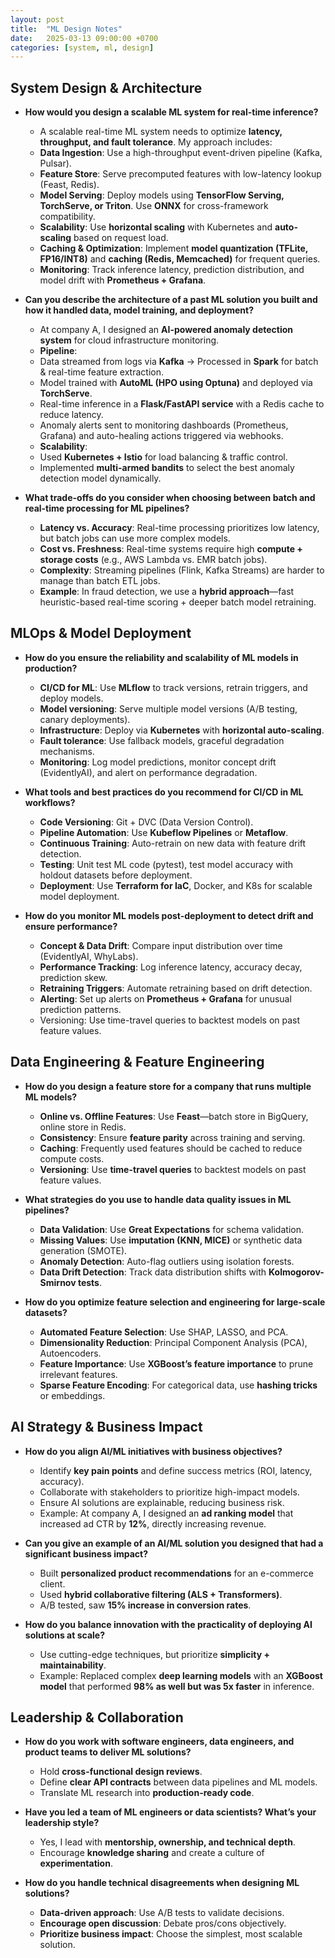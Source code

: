```yaml
---
layout: post
title:  "ML Design Notes"
date:   2025-03-13 09:00:00 +0700
categories: [system, ml, design]
---
```


## System Design & Architecture
* **How would you design a scalable ML system for real-time inference?**
  * A scalable real-time ML system needs to optimize **latency, throughput, and fault tolerance**. My approach includes:
  * **Data Ingestion**: Use a high-throughput event-driven pipeline (Kafka, Pulsar).
  * **Feature Store**: Serve precomputed features with low-latency lookup (Feast, Redis).
  * **Model Serving**: Deploy models using **TensorFlow Serving, TorchServe, or Triton**. Use **ONNX** for cross-framework compatibility.
  * **Scalability**: Use **horizontal scaling** with Kubernetes and **auto-scaling** based on request load.
  * **Caching & Optimization**: Implement **model quantization (TFLite, FP16/INT8)** and **caching (Redis, Memcached)** for frequent queries.
  * **Monitoring**: Track inference latency, prediction distribution, and model drift with **Prometheus + Grafana**. 

* **Can you describe the architecture of a past ML solution you built and how it handled data, model training, and deployment?**
  * At company A,  I designed an **AI-powered anomaly detection system** for cloud infrastructure monitoring.
  * **Pipeline**:
   * Data streamed from logs via **Kafka** → Processed in **Spark** for batch & real-time feature extraction.
   * Model trained with **AutoML (HPO using Optuna)** and deployed via **TorchServe**.
   * Real-time inference in a **Flask/FastAPI service** with a Redis cache to reduce latency.
   * Anomaly alerts sent to monitoring dashboards (Prometheus, Grafana) and auto-healing actions triggered via webhooks.
  * **Scalability**:
   * Used **Kubernetes + Istio** for load balancing & traffic control.
   * Implemented **multi-armed bandits** to select the best anomaly detection model dynamically.

* **What trade-offs do you consider when choosing between batch and real-time processing for ML pipelines?**
  * **Latency vs. Accuracy**: Real-time processing prioritizes low latency, but batch jobs can use more complex models.
  * **Cost vs. Freshness**: Real-time systems require high **compute + storage costs** (e.g., AWS Lambda vs. EMR batch jobs).
  * **Complexity**: Streaming pipelines (Flink, Kafka Streams) are harder to manage than batch ETL jobs.
  * **Example**: In fraud detection, we use a **hybrid approach**—fast heuristic-based real-time scoring + deeper batch model retraining.

## MLOps & Model Deployment
* **How do you ensure the reliability and scalability of ML models in production?**
  * **CI/CD for ML**: Use **MLflow** to track versions, retrain triggers, and deploy models.
  * **Model versioning**: Serve multiple model versions (A/B testing, canary deployments).
  * **Infrastructure**: Deploy via **Kubernetes** with **horizontal auto-scaling**.
  * **Fault tolerance**: Use fallback models, graceful degradation mechanisms.
  * **Monitoring**: Log model predictions, monitor concept drift (EvidentlyAI), and alert on performance degradation.

* **What tools and best practices do you recommend for CI/CD in ML workflows?**
  * **Code Versioning**: Git + DVC (Data Version Control).
  * **Pipeline Automation**: Use **Kubeflow Pipelines** or **Metaflow**.
  * **Continuous Training**: Auto-retrain on new data with feature drift detection.
  * **Testing**: Unit test ML code (pytest), test model accuracy with holdout datasets before deployment.
  * **Deployment**: Use **Terraform for IaC**, Docker, and K8s for scalable model deployment.

* **How do you monitor ML models post-deployment to detect drift and ensure performance?**
  * **Concept & Data Drift**: Compare input distribution over time (EvidentlyAI, WhyLabs).
  * **Performance Tracking**: Log inference latency, accuracy decay, prediction skew.
  * **Retraining Triggers**: Automate retraining based on drift detection.
  * **Alerting**: Set up alerts on **Prometheus + Grafana** for unusual prediction patterns.
  * Versioning: Use time-travel queries to backtest models on past feature values.

## Data Engineering & Feature Engineering
* **How do you design a feature store for a company that runs multiple ML models?**
  * **Online vs. Offline Features**: Use **Feast**—batch store in BigQuery, online store in Redis.
  * **Consistency**: Ensure **feature parity** across training and serving.
  * **Caching**: Frequently used features should be cached to reduce compute costs.
  * **Versioning**: Use **time-travel queries** to backtest models on past feature values.

* **What strategies do you use to handle data quality issues in ML pipelines?**
  * **Data Validation**: Use **Great Expectations** for schema validation.
  * **Missing Values**: Use **imputation (KNN, MICE)** or synthetic data generation (SMOTE).
  * **Anomaly Detection**: Auto-flag outliers using isolation forests.
  * **Data Drift Detection**: Track data distribution shifts with **Kolmogorov-Smirnov tests**.

* **How do you optimize feature selection and engineering for large-scale datasets?**
  * **Automated Feature Selection**: Use SHAP, LASSO, and PCA.
  * **Dimensionality Reduction**: Principal Component Analysis (PCA), Autoencoders.
  * **Feature Importance**: Use **XGBoost’s feature importance** to prune irrelevant features.
  * **Sparse Feature Encoding**: For categorical data, use **hashing tricks** or embeddings.

## AI Strategy & Business Impact
* **How do you align AI/ML initiatives with business objectives?**
  * Identify **key pain points** and define success metrics (ROI, latency, accuracy).
  * Collaborate with stakeholders to prioritize high-impact models.
  * Ensure AI solutions are explainable, reducing business risk.
  * Example: At company A, I designed an **ad ranking model** that increased ad CTR by **12%**, directly increasing revenue. 

* **Can you give an example of an AI/ML solution you designed that had a significant business impact?**
  * Built **personalized product recommendations** for an e-commerce client.
  * Used **hybrid collaborative filtering (ALS + Transformers)**.
  * A/B tested, saw **15% increase in conversion rates**. 

* **How do you balance innovation with the practicality of deploying AI solutions at scale?**
  * Use cutting-edge techniques, but prioritize **simplicity + maintainability**.
  * Example: Replaced complex **deep learning models** with an **XGBoost model** that performed **98% as well but was 5x faster** in inference. 

## Leadership & Collaboration
* **How do you work with software engineers, data engineers, and product teams to deliver ML solutions?**
  * Hold **cross-functional design reviews**.
  * Define **clear API contracts** between data pipelines and ML models.
  * Translate ML research into **production-ready code**.

* **Have you led a team of ML engineers or data scientists? What’s your leadership style?**
  * Yes, I lead with **mentorship, ownership, and technical depth**.
  * Encourage **knowledge sharing** and create a culture of **experimentation**.

* **How do you handle technical disagreements when designing ML solutions?**
  * **Data-driven approach**: Use A/B tests to validate decisions.
  * **Encourage open discussion**: Debate pros/cons objectively.
  * **Prioritize business impact**: Choose the simplest, most scalable solution.

